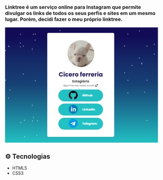 

## 

### Linktree é um serviço online para Instagram que permite divulgar os links de todos os seus perfis e sites em um mesmo lugar. Porém, decidi fazer o meu próprio linktree.



![O FIlinho da minha irmã](https://github.com/Cicerofer/Meu_Linktree/blob/main/assets/mine-portifolio.png)

## ⚙ Tecnologias

- HTML5
- CSS3
